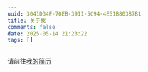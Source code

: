 ```yaml
---
uuid: 3041D34F-70EB-3911-5C94-4E61B80387B1
title: 关于我
comments: false
date: 2025-05-14 21:23:22
tags: []
---
```


请前往[我的简历](/ng/#/resume/2025)
